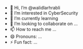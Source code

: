 - 👋 Hi, I’m @walidlarhrabli
- 👀 I’m interested in CyberSecurity 
- 🌱 I’m currently learning 
- 💞️ I’m looking to collaborate on ...
- 📫 How to reach me ...
- 😄 Pronouns: ...
- ⚡ Fun fact: ...

<!---
walidlarhrabli/walidlarhrabli is a ✨ special ✨ repository because its `README.md` (this file) appears on your GitHub profile.
You can click the Preview link to take a look at your changes.
--->
